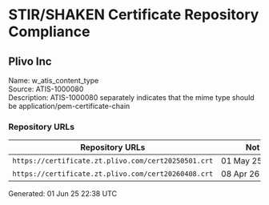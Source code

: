 # STIR/SHAKEN Certificate Repository Compliance

## Plivo Inc

Name: w_atis_content_type\
Source: ATIS-1000080\
Description: ATIS-1000080 separately indicates that the mime type should be application/pem-certificate-chain
### Repository URLs

| Repository URLs | Not After |  Problems | Link |
|-----------------|-----------|-----------|------|
| `https://certificate.zt.plivo.com/cert20250501.crt` | 01&#160;May&#160;25&#160;00:00&#160;UTC | true | [view](../../REPOS/0559aef85822e8bfb65965e06542d82094a72d63/README.md) |
| `https://certificate.zt.plivo.com/cert20260408.crt` | 08&#160;Apr&#160;26&#160;00:00&#160;UTC | true | [view](../../REPOS/2651e567355dad551689246911574b4bc9bc72c7/README.md) |


Generated: 01 Jun 25 22:38 UTC